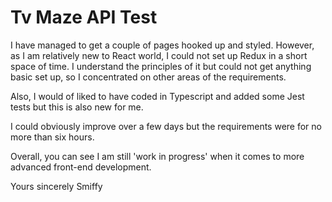 # Tv Maze API Test

I have managed to get a couple of pages hooked up and styled.
However, as I am relatively new to React world, I could not
set up Redux in a short space of time. I understand the principles
of it but could not get anything basic set up, so I concentrated
on other areas of the requirements.

Also, I would of liked to have coded in Typescript and added some
Jest tests but this is also new for me.

I could obviously improve over a few days but the requirements were for no
more than six hours.

Overall, you can see I am still 'work in progress' when it comes to more
advanced front-end development.

Yours sincerely
Smiffy
